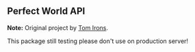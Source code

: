 ## Perfect World API

**Note:** Original project by [Tom Irons](https://github.com/tomirons/pw-api).

This package still testing please don't use on production server!